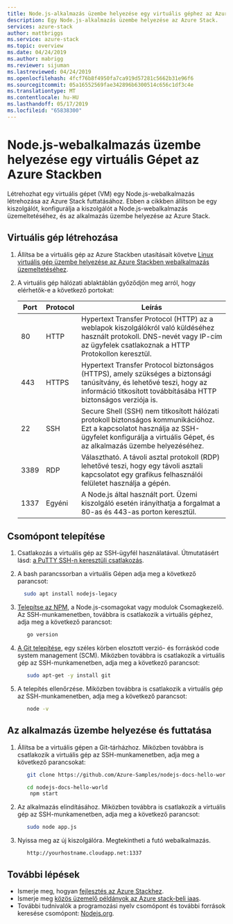 ```yaml
---
title: Node.js-alkalmazás üzembe helyezése egy virtuális géphez az Azure Stackben |} A Microsoft Docs
description: Egy Node.js-alkalmazás üzembe helyezése az Azure Stack.
services: azure-stack
author: mattbriggs
ms.service: azure-stack
ms.topic: overview
ms.date: 04/24/2019
ms.author: mabrigg
ms.reviewer: sijuman
ms.lastreviewed: 04/24/2019
ms.openlocfilehash: 4fcf76b8f4950fa7ca919d57281c5662b31e96f6
ms.sourcegitcommit: 05a16552569fae342896b6300514c656c1df3c4e
ms.translationtype: MT
ms.contentlocale: hu-HU
ms.lasthandoff: 05/17/2019
ms.locfileid: "65838300"
---
```

# <a name="deploy-a-nodejs-web-app-to-a-vm-in-azure-stack"></a>Node.js-webalkalmazás üzembe helyezése egy virtuális Gépet az Azure Stackben

Létrehozhat egy virtuális gépet (VM) egy Node.js-webalkalmazás létrehozása az Azure Stack futtatásához. Ebben a cikkben állítson be egy kiszolgálót, konfigurálja a kiszolgálót a Node.js-webalkalmazás üzemeltetéséhez, és az alkalmazás üzembe helyezése az Azure Stack.

## <a name="create-a-vm"></a>Virtuális gép létrehozása

1. Állítsa be a virtuális gép az Azure Stackben utasításait követve [Linux virtuális gép üzembe helyezése az Azure Stackben webalkalmazás üzemeltetéséhez](azure-stack-dev-start-howto-deploy-linux.md).

2. A virtuális gép hálózati ablaktáblán győződjön meg arról, hogy elérhetők-e a következő portokat:

    | Port | Protocol | Leírás |
    | --- | --- | --- |
    | 80 | HTTP | Hypertext Transfer Protocol (HTTP) az a weblapok kiszolgálókról való küldéséhez használt protokoll. DNS-nevét vagy IP-cím az ügyfelek csatlakoznak a HTTP Protokollon keresztül. |
    | 443 | HTTPS | Hypertext Transfer Protocol biztonságos (HTTPS), amely szükséges a biztonsági tanúsítvány, és lehetővé teszi, hogy az információ titkosított továbbításába HTTP biztonságos verziója is. |
    | 22 | SSH | Secure Shell (SSH) nem titkosított hálózati protokoll biztonságos kommunikációhoz. Ezt a kapcsolatot használja az SSH-ügyfelet konfigurálja a virtuális Gépet, és az alkalmazás üzembe helyezéséhez. |
    | 3389 | RDP | Választható. A távoli asztal protokoll (RDP) lehetővé teszi, hogy egy távoli asztali kapcsolatot egy grafikus felhasználói felületet használja a gépén.   |
    | 1337 | Egyéni | A Node.js által használt port. Üzemi kiszolgáló esetén irányíthatja a forgalmat a 80-as és 443-as porton keresztül. |

## <a name="install-node"></a>Csomópont telepítése

1. Csatlakozás a virtuális gép az SSH-ügyfél használatával. Útmutatásért lásd: [a PuTTY SSH-n keresztüli csatlakozás](azure-stack-dev-start-howto-ssh-public-key.md#connect-with-ssh-by-using-putty).

1. A bash parancssorban a virtuális Gépen adja meg a következő parancsot:

    ```bash  
      sudo apt install nodejs-legacy
    ```

2. [Telepítse az NPM](https://www.npmjs.com/), a Node.js-csomagokat vagy modulok Csomagkezelő. Az SSH-munkamenetben, továbbra is csatlakozik a virtuális géphez, adja meg a következő parancsot:

    ```bash  
       go version
    ```

3. [A Git telepítése](https://git-scm.com), egy széles körben elosztott verzió- és forráskód code system management (SCM). Miközben továbbra is csatlakozik a virtuális gép az SSH-munkamenetben, adja meg a következő parancsot:

    ```bash  
       sudo apt-get -y install git
    ```

3. A telepítés ellenőrzése. Miközben továbbra is csatlakozik a virtuális gép az SSH-munkamenetben, adja meg a következő parancsot:

    ```bash  
       node -v
    ```

## <a name="deploy-and-run-the-app"></a>Az alkalmazás üzembe helyezése és futtatása

1. Állítsa be a virtuális gépen a Git-tárházhoz. Miközben továbbra is csatlakozik a virtuális gép az SSH-munkamenetben, adja meg a következő parancsokat:

    ```bash  
       git clone https://github.com/Azure-Samples/nodejs-docs-hello-world.git
    
       cd nodejs-docs-hello-world
        npm start
    ```

2. Az alkalmazás elindításához. Miközben továbbra is csatlakozik a virtuális gép az SSH-munkamenetben, adja meg a következő parancsot:

    ```bash  
       sudo node app.js
    ```

3. Nyissa meg az új kiszolgálóra. Megtekintheti a futó webalkalmazás.

    ```HTTP  
       http://yourhostname.cloudapp.net:1337
    ```

## <a name="next-steps"></a>További lépések

- Ismerje meg, hogyan [fejlesztés az Azure Stackhez](azure-stack-dev-start.md).
- Ismerje meg [közös üzemelő példányok az Azure stack-beli iaas](azure-stack-dev-start-deploy-app.md).
- További tudnivalók a programozási nyelv csomópont és további források keresése csomópont: [Nodejs.org](https://nodejs.org).
